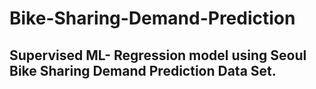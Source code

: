 # Bike-Sharing-Demand-Prediction
## Supervised ML- Regression model using Seoul Bike Sharing Demand Prediction Data Set.
